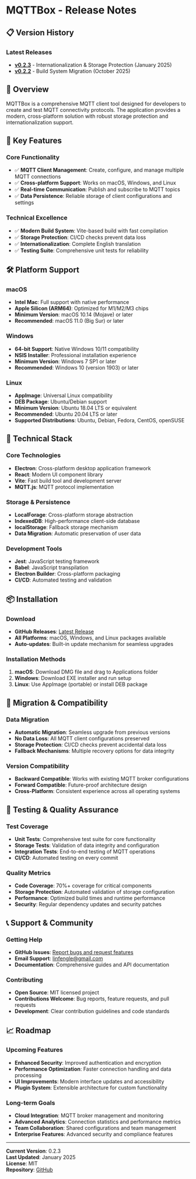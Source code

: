 # MQTTBox - Release Notes

## 📋 Version History

### Latest Releases
- **[v0.2.3](RELEASE_NOTES_v0.2.3.md)** - Internationalization & Storage Protection (January 2025)
- **[v0.2.2](RELEASE_NOTES_v0.2.2.md)** - Build System Migration (October 2025)

## 🚀 Overview

MQTTBox is a comprehensive MQTT client tool designed for developers to create and test MQTT connectivity protocols. The application provides a modern, cross-platform solution with robust storage protection and internationalization support.

## 🎯 Key Features

### Core Functionality
- ✅ **MQTT Client Management**: Create, configure, and manage multiple MQTT connections
- ✅ **Cross-platform Support**: Works on macOS, Windows, and Linux
- ✅ **Real-time Communication**: Publish and subscribe to MQTT topics
- ✅ **Data Persistence**: Reliable storage of client configurations and settings

### Technical Excellence
- ✅ **Modern Build System**: Vite-based build with fast compilation
- ✅ **Storage Protection**: CI/CD checks prevent data loss
- ✅ **Internationalization**: Complete English translation
- ✅ **Testing Suite**: Comprehensive unit tests for reliability

## 🛠️ Platform Support

### macOS
- **Intel Mac**: Full support with native performance
- **Apple Silicon (ARM64)**: Optimized for M1/M2/M3 chips
- **Minimum Version**: macOS 10.14 (Mojave) or later
- **Recommended**: macOS 11.0 (Big Sur) or later

### Windows
- **64-bit Support**: Native Windows 10/11 compatibility
- **NSIS Installer**: Professional installation experience
- **Minimum Version**: Windows 7 SP1 or later
- **Recommended**: Windows 10 (version 1903) or later

### Linux
- **AppImage**: Universal Linux compatibility
- **DEB Package**: Ubuntu/Debian support
- **Minimum Version**: Ubuntu 18.04 LTS or equivalent
- **Recommended**: Ubuntu 20.04 LTS or later
- **Supported Distributions**: Ubuntu, Debian, Fedora, CentOS, openSUSE

## 🔧 Technical Stack

### Core Technologies
- **Electron**: Cross-platform desktop application framework
- **React**: Modern UI component library
- **Vite**: Fast build tool and development server
- **MQTT.js**: MQTT protocol implementation

### Storage & Persistence
- **LocalForage**: Cross-platform storage abstraction
- **IndexedDB**: High-performance client-side database
- **localStorage**: Fallback storage mechanism
- **Data Migration**: Automatic preservation of user data

### Development Tools
- **Jest**: JavaScript testing framework
- **Babel**: JavaScript transpilation
- **Electron Builder**: Cross-platform packaging
- **CI/CD**: Automated testing and validation

## 📦 Installation

### Download
- **GitHub Releases**: [Latest Release](https://github.com/larryle/MQTTBox/releases/latest)
- **All Platforms**: macOS, Windows, and Linux packages available
- **Auto-updates**: Built-in update mechanism for seamless upgrades

### Installation Methods
1. **macOS**: Download DMG file and drag to Applications folder
2. **Windows**: Download EXE installer and run setup
3. **Linux**: Use AppImage (portable) or install DEB package

## 🔄 Migration & Compatibility

### Data Migration
- **Automatic Migration**: Seamless upgrade from previous versions
- **No Data Loss**: All MQTT client configurations preserved
- **Storage Protection**: CI/CD checks prevent accidental data loss
- **Fallback Mechanisms**: Multiple recovery options for data integrity

### Version Compatibility
- **Backward Compatible**: Works with existing MQTT broker configurations
- **Forward Compatible**: Future-proof architecture design
- **Cross-Platform**: Consistent experience across all operating systems

## 🧪 Testing & Quality Assurance

### Test Coverage
- **Unit Tests**: Comprehensive test suite for core functionality
- **Storage Tests**: Validation of data integrity and configuration
- **Integration Tests**: End-to-end testing of MQTT operations
- **CI/CD**: Automated testing on every commit

### Quality Metrics
- **Code Coverage**: 70%+ coverage for critical components
- **Storage Protection**: Automated validation of storage configuration
- **Performance**: Optimized build times and runtime performance
- **Security**: Regular dependency updates and security patches

## 📞 Support & Community

### Getting Help
- **GitHub Issues**: [Report bugs and request features](https://github.com/larryle/MQTTBox/issues)
- **Email Support**: linfengle@gmail.com
- **Documentation**: Comprehensive guides and API documentation

### Contributing
- **Open Source**: MIT licensed project
- **Contributions Welcome**: Bug reports, feature requests, and pull requests
- **Development**: Clear contribution guidelines and code standards

## 📈 Roadmap

### Upcoming Features
- **Enhanced Security**: Improved authentication and encryption
- **Performance Optimization**: Faster connection handling and data processing
- **UI Improvements**: Modern interface updates and accessibility
- **Plugin System**: Extensible architecture for custom functionality

### Long-term Goals
- **Cloud Integration**: MQTT broker management and monitoring
- **Advanced Analytics**: Connection statistics and performance metrics
- **Team Collaboration**: Shared configurations and team management
- **Enterprise Features**: Advanced security and compliance features

---

**Current Version**: 0.2.3  
**Last Updated**: January 2025  
**License**: MIT  
**Repository**: [GitHub](https://github.com/larryle/MQTTBox)